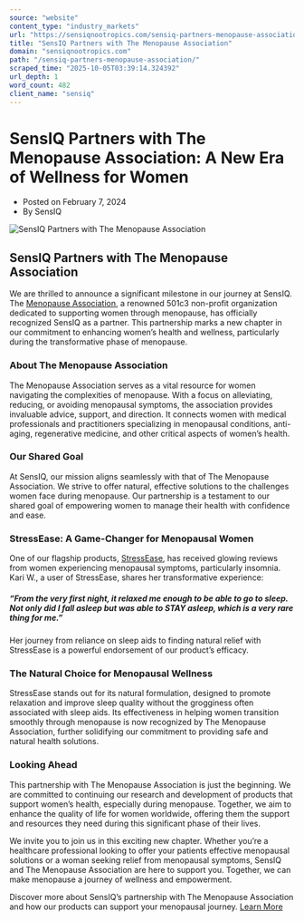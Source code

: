 ```yaml
---
source: "website"
content_type: "industry_markets"
url: "https://sensiqnootropics.com/sensiq-partners-menopause-association/"
title: "SensIQ Partners with The Menopause Association"
domain: "sensiqnootropics.com"
path: "/sensiq-partners-menopause-association/"
scraped_time: "2025-10-05T03:39:14.324392"
url_depth: 1
word_count: 482
client_name: "sensiq"
---
```


# SensIQ Partners with The Menopause Association: A New Era of Wellness for Women

*   Posted on February 7, 2024
*   By SensIQ

![SensIQ Partners with The Menopause Association](https://sensiqnootropics.com/wp-content/uploads/2024/02/SensIQ-Partners-with-The-Menopause-Association.png)

## SensIQ Partners with The Menopause Association

We are thrilled to announce a significant milestone in our journey at SensIQ. The [Menopause Association](https://menopauseassociation.org), a renowned 501c3 non-profit organization dedicated to supporting women through menopause, has officially recognized SensIQ as a partner. This partnership marks a new chapter in our commitment to enhancing women’s health and wellness, particularly during the transformative phase of menopause.

### About The Menopause Association

The Menopause Association serves as a vital resource for women navigating the complexities of menopause. With a focus on alleviating, reducing, or avoiding menopausal symptoms, the association provides invaluable advice, support, and direction. It connects women with medical professionals and practitioners specializing in menopausal conditions, anti-aging, regenerative medicine, and other critical aspects of women’s health.

### Our Shared Goal

At SensIQ, our mission aligns seamlessly with that of The Menopause Association. We strive to offer natural, effective solutions to the challenges women face during menopause. Our partnership is a testament to our shared goal of empowering women to manage their health with confidence and ease.

### StressEase: A Game-Changer for Menopausal Women

One of our flagship products, [StressEase](https://sensiqnootropics.com//products/stressease/), has received glowing reviews from women experiencing menopausal symptoms, particularly insomnia. Kari W., a user of StressEase, shares her transformative experience:

##### _“From the very first night, it relaxed me enough to be able to go to sleep. Not only did I fall asleep but was able to STAY asleep, which is a very rare thing for me.”_

Her journey from reliance on sleep aids to finding natural relief with StressEase is a powerful endorsement of our product’s efficacy.

### The Natural Choice for Menopausal Wellness

StressEase stands out for its natural formulation, designed to promote relaxation and improve sleep quality without the grogginess often associated with sleep aids. Its effectiveness in helping women transition smoothly through menopause is now recognized by The Menopause Association, further solidifying our commitment to providing safe and natural health solutions.

### Looking Ahead

This partnership with The Menopause Association is just the beginning. We are committed to continuing our research and development of products that support women’s health, especially during menopause. Together, we aim to enhance the quality of life for women worldwide, offering them the support and resources they need during this significant phase of their lives.

We invite you to join us in this exciting new chapter. Whether you’re a healthcare professional looking to offer your patients effective menopausal solutions or a woman seeking relief from menopausal symptoms, SensIQ and The Menopause Association are here to support you. Together, we can make menopause a journey of wellness and empowerment.

Discover more about SensIQ’s partnership with The Menopause Association and how our products can support your menopausal journey. [Learn More](https://menopauseassociation.org/our-partners/sensiq/)